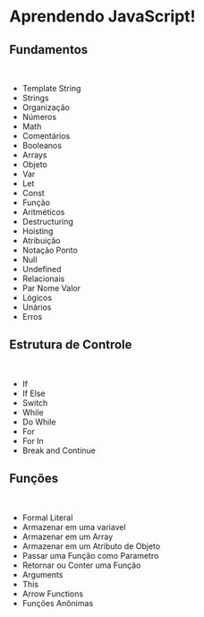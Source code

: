 # Aprendendo JavaScript!

## Fundamentos
<br>

* Template String
* Strings
* Organização
* Números
* Math
* Comentários
* Booleanos
* Arrays
* Objeto
* Var
* Let
* Const
* Função
* Aritméticos
* Destructuring
* Hoisting
* Atribuição
* Notação Ponto
* Null
* Undefined
* Relacionais
* Par Nome Valor
* Lógicos
* Unários
* Erros



## Estrutura de Controle
<br>

* If
* If Else
* Switch
* While 
* Do While
* For
* For In
* Break and Continue



## Funções
<br>

* Formal Literal
* Armazenar em uma variavel
* Armazenar em um Array
* Armazenar em um Atributo de Objeto
* Passar uma Função como Parametro
* Retornar ou Conter uma Função
* Arguments
* This
* Arrow Functions
* Funções Anônimas